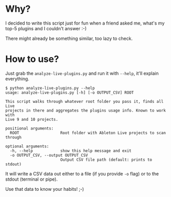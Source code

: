 # Why?

I decided to write this script just for fun when a friend asked me, what's
my top-5 plugins and I couldn't answer :-)

There might already be something similar, too lazy to check.

# How to use?

Just grab the `analyze-live-plugins.py` and run it with `--help`, it'll
explain everything.

```
$ python analyze-live-plugins.py --help
usage: analyze-live-plugins.py [-h] [-o OUTPUT_CSV] ROOT

This script walks through whatever root folder you pass it, finds all Live
projects in there and aggregates the plugins usage info. Known to work with
Live 9 and 10 projects.

positional arguments:
  ROOT                  Root folder with Ableton Live projects to scan through

optional arguments:
  -h, --help            show this help message and exit
  -o OUTPUT_CSV, --output OUTPUT_CSV
                        Output CSV file path (default: prints to stdout)

```

It will write a CSV data out either to a file (if you provide `-o` flag) or to
the stdout (terminal or pipe).

Use that data to know your habits! ;-)
